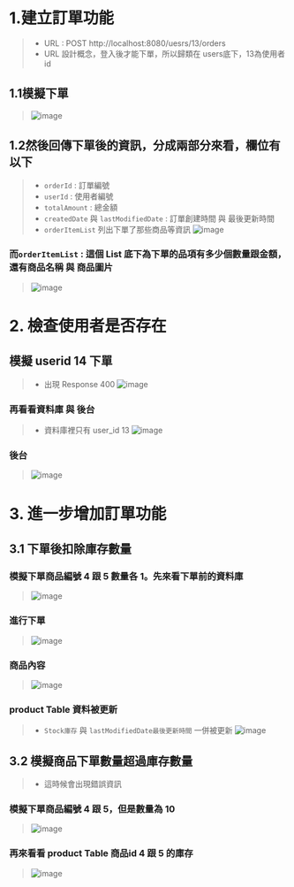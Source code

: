 # 1.建立訂單功能
> * URL : POST http://localhost:8080/uesrs/13/orders
> * URL 設計概念，登入後才能下單，所以歸類在 users底下，13為使用者id
## 1.1模擬下單
> ![image](https://github.com/Ricky7737/Shopping-mall/assets/58324475/9f4540ab-0472-45fe-add1-7f8ddc2e1d03)
## 1.2然後回傳下單後的資訊，分成兩部分來看，欄位有以下
> * ```orderId``` : 訂單編號
> * ```userId``` : 使用者編號
> * ```totalAmount``` : 總金額
> * ```createdDate``` 與 ```lastModifiedDate``` : 訂單創建時間 與 最後更新時間
> * ```orderItemList``` 列出下單了那些商品等資訊
> ![image](https://github.com/Ricky7737/Shopping-mall/assets/58324475/1bb0ea72-f137-44be-8721-bea8cebdf634)

### 而```orderItemList``` : 這個 List 底下為下單的品項有多少個數量跟金額，還有商品名稱 與 商品圖片
> ![image](https://github.com/Ricky7737/Shopping-mall/assets/58324475/d315f1bc-b53d-49b4-926d-563e0518a946)
# 2. 檢查使用者是否存在
## 模擬 userid 14 下單
> * 出現 Response 400
> ![image](https://github.com/Ricky7737/Shopping-mall/assets/58324475/2b763511-13f9-460e-a907-d2ca8bda7b2b)
### 再看看資料庫 與 後台
> * 資料庫裡只有 user_id 13
> ![image](https://github.com/Ricky7737/Shopping-mall/assets/58324475/2ebd355a-0b76-4fe6-9f36-9135d4c270a4)
### 後台
> ![image](https://github.com/Ricky7737/Shopping-mall/assets/58324475/aeda6e19-5b4f-4fc0-b610-61e049ac944a)
> 
# 3. 進一步增加訂單功能
## 3.1 下單後扣除庫存數量
### 模擬下單商品編號 4 跟 5 數量各 1。先來看下單前的資料庫
> ![image](https://github.com/Ricky7737/Shopping-mall/assets/58324475/4093c3b3-7aec-4548-b022-523b4a775583)
### 進行下單
> ![image](https://github.com/Ricky7737/Shopping-mall/assets/58324475/75d321e7-e8d7-4c31-a8b1-f7b08dc6efd7)
### 商品內容
> ![image](https://github.com/Ricky7737/Shopping-mall/assets/58324475/a9faa9a7-024c-4586-812b-d2b1a29f7e75)
### product Table 資料被更新
> * ```Stock庫存``` 與 ```lastModifiedDate最後更新時間``` 一併被更新 
> ![image](https://github.com/Ricky7737/Shopping-mall/assets/58324475/fb827cc3-ba79-40f9-8401-4a50fd66e12e)

## 3.2 模擬商品下單數量超過庫存數量
> * 這時候會出現錯誤資訊
### 模擬下單商品編號 4 跟 5，但是數量為 10
> ![image](https://github.com/Ricky7737/Shopping-mall/assets/58324475/bae7dc30-bf94-42bc-b87f-f3f2ed8ddaba)
### 再來看看 product Table 商品id 4 跟 5 的庫存
> ![image](https://github.com/Ricky7737/Shopping-mall/assets/58324475/f199ea1c-4ab9-4614-b7a1-f82509152691)



